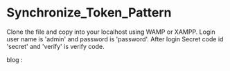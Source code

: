 # Synchronize_Token_Pattern

Clone the file and copy into your localhost using WAMP or XAMPP. Login user name is 'admin' and password is 'password'. After login Secret code id 'secret' and 'verify' is verify code.

blog : 
